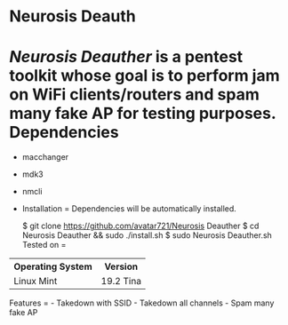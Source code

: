# Neurosis Deauth

***Neurosis Deauther*** is a pentest toolkit whose goal is to perform jam on WiFi clients/routers and spam many fake AP for testing purposes.
Dependencies
=

- macchanger
- mdk3
- nmcli
- Installation
=
Dependencies will be automatically installed.

    $ git clone https://github.com/avatar721/Neurosis Deauther
    $ cd Neurosis Deauther && sudo ./install.sh
    $ sudo Neurosis Deauther.sh
Tested on
=

<table>
    <tr>
        <th>Operating System</th>
        <th> Version </th>
    </tr>
    <tr>
        <td>Linux Mint</td>
        <td> 19.2 Tina </td>
    </tr>
</table>
Features
=
- Takedown with SSID
- Takedown all channels
- Spam many fake AP
